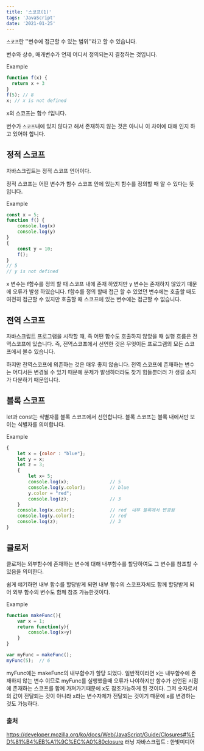 ```yaml
---
title: '스코프(1)'
tags: 'JavaScript'
date: '2021-01-25'
---
```

`스코프`란 ''변수에 접근할 수 있는 범위''라고 할 수 있습니다.

변수와 상수, 매개변수가 언제 어디서 정의되는지 결정하는 것입니다.

Example

```javascript
function f(x) {
  return x + 3
}
f(5); // 8
x; // x is not defined
```

x의 스코프는 함수 f입니다.

변수가 `스코프`내에 있지 않다고 해서 존재하지 않는 것은 아니니 이 차이에 대해 인지 하고 있어야 합니다.

## 정적 스코프

자바스크립트는 정적 스코프 언어이다.

정적 스코프는 어떤 변수가 함수 스코프 안에 있는지 함수를 정의할 때 알 수 있다는 뜻입니다.

Example

```js
const x = 5;
function f() {
    console.log(x)
    console.log(y)
}
{
    const y = 10;
    f();
}
// 5
// y is not defined
```

x 변수는 f함수를 정의 할 때 스코프 내에 존재 하였지만 y 변수는 존재하지 않았기 때문에 오류가 발생 하였습니다. f함수를 정의 할때 접근 할 수 있었던 변수에는 호출할 때도 여전히 접근할 수 있지만 호출할 때 스코프에 있는 변수에는 접근할 수 없습니다.

## 전역 스코프

자바스크립트 프로그램을 시작할 때, 즉 어떤 함수도 호출하지 않았을 때 실행 흐름은 전역스코프에 있습니다. 즉, 전역스코프에서 선언한 것은 무엇이든 프로그램의 모든 스코프에서 볼수 있습니다.

하지만 전역스코프에 의존하는 것은 매우 좋지 않습니다. 전역 스코프에 존재하는 변수는 어디서든 변경될 수 있기 때문에 문제가 발생하더라도 찾기 힘들뿐더러 가 생길 소지가 다분하기 때문입니다.

## 블록 스코프

let과 const는 식별자를 블록 스코프에서 선언합니다. 블록 스코프는 블록 내에서만 보이는 식별자를 의미합니다.

Example

```js
{
    let x = {color : "blue"};
    let y = x;
    let z = 3;
    {
        let x= 5;
        console.log(x);               // 5
        console.log(y.color);         // blue
        y.color = "red";
        console.log(z);               // 3
    }
    console.log(x.color);             // red  내부 블록에서 변경됨
    console.log(y.color);             // red
    console.log(z);                   // 3
}
```

## 클로저

클로저는 외부함수에 존재하는 변수에 대해 내부함수를 할당하여도 그 변수를 참조할 수 있음을 의미한다.

쉽게 얘기하면 내부 함수를 할당받게 되면 내부 함수의 스코프자체도 함께 할당받게 되어 외부 함수의 변수도 함께 참조 가능한것이다.

Example

```js
function makeFunc(){
    var x = 1;
    return function(y){
        console.log(x+y)
    }
}

var myFunc = makeFunc();
myFunc(5);  // 6
```

myFunc에는 makeFunc의 내부함수가 할당 되었다. 일반적이라면 x는 내부함수에 존재하지 않는 변수 이므로 myFunc를 실행했을때 오류가 나야하지만 함수가 선언된 시점에 존재하는 스코프를 함께 가져가기때문에 x도 참조가능하게 된 것이다. 그저 숫자로서의 값이 전달되는 것이 아니라 x라는 변수자체가 전달되는 것이기 때문에 x를 변경하는 것도 가능하다.

### 출처

https://developer.mozilla.org/ko/docs/Web/JavaScript/Guide/Closures#%ED%81%B4%EB%A1%9C%EC%A0%80closure
러닝 자바스크립트 : 한빛미디어